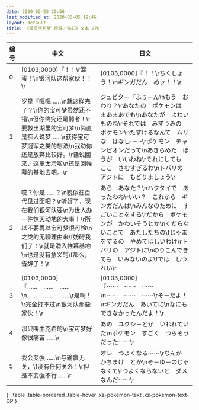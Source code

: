 ```yaml
---
date: 2020-02-23 20:56
last_modified_at: 2020-03-05 19:46
layout: default
title: 《精灵宝可梦 珍珠／钻石》文本 276
---
```

| 编号 | 中文 | 日文 |
| ---- | ---- | ---- |
| 0 | [0103,0000]『！！\r混蛋！\n银河队这帮家伙！！\r | [0103,0000]『！！\rちくしょう！\nギンガだん　めッ！！\r |
| 1 | 岁星『嗯嗯……\n就这样完了？\r你的宝可梦虽然还不错\n但你终究还是弱者！\r要救出湖里的宝可梦\n简直是痴人说梦……\r获得宝可梦冠军之类的想法\n我劝你还是放弃比较好。\r话说回来，这里太冷啦\n还是回帷幕的基地去吧。\r | ジュピタ－『ふぅ－ん\nもう　おわり？\rあなたの　ポケモンは　まあまあでも\nあなたが　よわいものね\rそれでは　みずうみの　ポケモン\nたすけるなんて　ムリな　はなし⋯⋯\rポケモン　チャンピオンだって\nあきらめた　ほうが　いいわね\rそれにしても　ここ　さむすぎるわ\nトバリの　アジトに　もどりましょう\r |
| 2 | 哎？你是……？\n貌似在百代见过面吧？\r听好了，现在我们银河队要\n为世人办一件惊天动地的大事！\r所以不要再以宝可梦很可怜\n之类的无聊理由来\f妨碍我们了！\r就是潜入帷幕基地\n也是没有意义的\f那么，告辞了！\r | あら　あなた？\nハクタイで　あったわね\rいい？　これから　ギンガだんは\nみんなのために　すごいことをする\rだから　ポケモンが　かわいそうとか\nくだらないことで　あたしたちの\fじゃまをするの　やめてほしいわけ\rトバリの　アジトに\nのりこんできても　いみないのよ\fでは　しつれい\r |
| 3 | [0103,0000]『……　……　……\n……　……　……\r是啊！\r完全打不过\n银河队那些家伙！\r | [0103,0000]『⋯⋯　⋯⋯　⋯⋯\n⋯⋯　⋯⋯　⋯⋯\rそ－だよ！\rギンガだん　あいてに\nなにも　できなかったんだよ！\r |
| 4 | 那只叫由克希的\n宝可梦好像很痛苦……\r | あの　ユクシ－とか　いわれていた\nポケモン　すごく　つらそうだった⋯⋯\r |
| 5 | 我会变强……\n与输赢无关，\f没有任何关系！\r但是不变强不行……\r | オレ　つよくなる⋯⋯\rなんか　かちまけ　とか\nそ－ゆ－のじゃなくて\fつよくならないと　ダメなんだ⋯⋯\r |
{: .table .table-bordered .table-hover .xz-pokemon-text .xz-pokemon-text-DP }